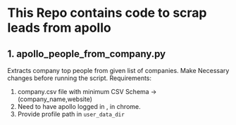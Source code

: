 # This Repo contains code to scrap leads from apollo

## 1. apollo_people_from_company.py
Extracts company top people from given list of companies.
Make Necessary changes before running the script.
Requirements:
1. company.csv file with minimum CSV Schema -> (company_name,website)
2. Need to have apollo logged in , in chrome.
3. Provide profile path in `user_data_dir`
